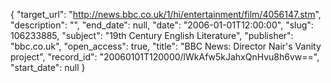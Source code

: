 {
  "target_url": "http://news.bbc.co.uk/1/hi/entertainment/film/4056147.stm", 
  "description": "", 
  "end_date": null, 
  "date": "2006-01-01T12:00:00", 
  "slug": 106233885, 
  "subject": "19th Century English Literature", 
  "publisher": "bbc.co.uk", 
  "open_access": true, 
  "title": "BBC News: Director Nair's Vanity project", 
  "record_id": "20060101T120000/lWkAfw5kJahxQnHvu8h6vw==", 
  "start_date": null
}

